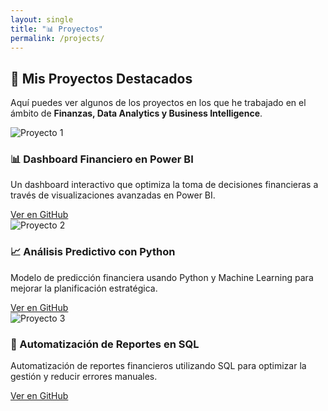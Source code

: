 ```yaml
---
layout: single
title: "📊 Proyectos"
permalink: /projects/
---
```


## 🚀 Mis Proyectos Destacados  

Aquí puedes ver algunos de los proyectos en los que he trabajado en el ámbito de **Finanzas, Data Analytics y Business Intelligence**.

<div class="projects-grid">

  <div class="project-card">
    <img src="/assets/images/project1.png" alt="Proyecto 1">
    <h3>📊 Dashboard Financiero en Power BI</h3>
    <p>Un dashboard interactivo que optimiza la toma de decisiones financieras a través de visualizaciones avanzadas en Power BI.</p>
    <a href="https://github.com/CifrasxExitos/proyecto1" target="_blank">Ver en GitHub</a>
  </div>

  <div class="project-card">
    <img src="/assets/images/project2.png" alt="Proyecto 2">
    <h3>📈 Análisis Predictivo con Python</h3>
    <p>Modelo de predicción financiera usando Python y Machine Learning para mejorar la planificación estratégica.</p>
    <a href="https://github.com/CifrasxExitos/proyecto2" target="_blank">Ver en GitHub</a>
  </div>

  <div class="project-card">
    <img src="/assets/images/project3.png" alt="Proyecto 3">
    <h3>💼 Automatización de Reportes en SQL</h3>
    <p>Automatización de reportes financieros utilizando SQL para optimizar la gestión y reducir errores manuales.</p>
    <a href="https://github.com/CifrasxExitos/proyecto3" target="_blank">Ver en GitHub</a>
  </div>

</div>
